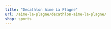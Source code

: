 ```yaml
---
title: "Decathlon Aime La Plagne"
url: /aime-la-plagne/decathlon-aime-la-plagne/
shop: sports
---
```

